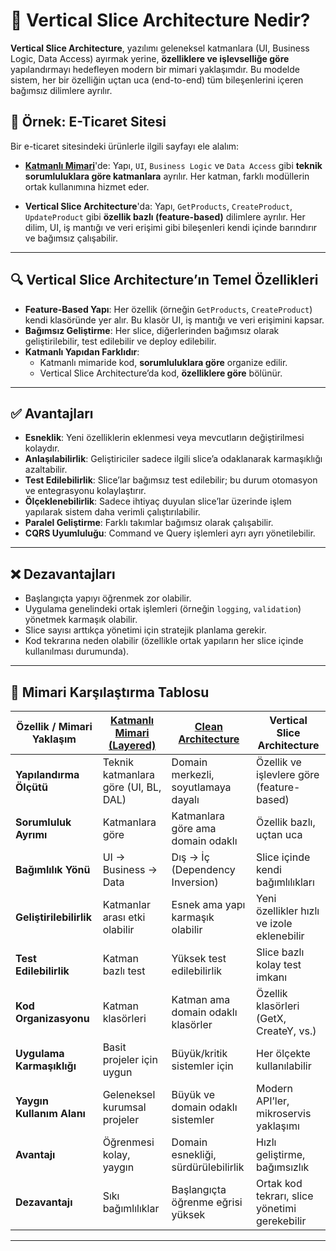 # 🧩 Vertical Slice Architecture Nedir?

**Vertical Slice Architecture**, yazılımı geleneksel katmanlara (UI, Business Logic, Data Access) ayırmak yerine, **özelliklere ve işlevselliğe göre** yapılandırmayı hedefleyen modern bir mimari yaklaşımdır. Bu modelde sistem, her bir özelliğin uçtan uca (end-to-end) tüm bileşenlerini içeren bağımsız dilimlere ayrılır.

## 🎯 Örnek: E-Ticaret Sitesi

Bir e-ticaret sitesindeki ürünlerle ilgili sayfayı ele alalım:

- **[Katmanlı Mimari](https://github.com/tunahankilic48/DICTIONARY-SOZLUK/blob/main/T%C3%9CRK%C3%87E/KatmanliMimari.md)**'de: Yapı, `UI`, `Business Logic` ve `Data Access` gibi **teknik sorumluluklara göre katmanlara** ayrılır. Her katman, farklı modüllerin ortak kullanımına hizmet eder.
  
- **Vertical Slice Architecture**'da: Yapı, `GetProducts`, `CreateProduct`, `UpdateProduct` gibi **özellik bazlı (feature-based)** dilimlere ayrılır. Her dilim, UI, iş mantığı ve veri erişimi gibi bileşenleri kendi içinde barındırır ve bağımsız çalışabilir.

---

## 🔍 Vertical Slice Architecture’ın Temel Özellikleri

- **Feature-Based Yapı**: Her özellik (örneğin `GetProducts`, `CreateProduct`) kendi klasöründe yer alır. Bu klasör UI, iş mantığı ve veri erişimini kapsar.
- **Bağımsız Geliştirme**: Her slice, diğerlerinden bağımsız olarak geliştirilebilir, test edilebilir ve deploy edilebilir.
- **Katmanlı Yapıdan Farklıdır**:
  - Katmanlı mimaride kod, **sorumluluklara göre** organize edilir.
  - Vertical Slice Architecture’da kod, **özelliklere göre** bölünür.

---

## ✅ Avantajları

- **Esneklik**: Yeni özelliklerin eklenmesi veya mevcutların değiştirilmesi kolaydır.
- **Anlaşılabilirlik**: Geliştiriciler sadece ilgili slice’a odaklanarak karmaşıklığı azaltabilir.
- **Test Edilebilirlik**: Slice’lar bağımsız test edilebilir; bu durum otomasyon ve entegrasyonu kolaylaştırır.
- **Ölçeklenebilirlik**: Sadece ihtiyaç duyulan slice’lar üzerinde işlem yapılarak sistem daha verimli çalıştırılabilir.
- **Paralel Geliştirme**: Farklı takımlar bağımsız olarak çalışabilir.
- **CQRS Uyumluluğu**: Command ve Query işlemleri ayrı ayrı yönetilebilir.

---

## ❌ Dezavantajları

- Başlangıçta yapıyı öğrenmek zor olabilir.
- Uygulama genelindeki ortak işlemleri (örneğin `logging`, `validation`) yönetmek karmaşık olabilir.
- Slice sayısı arttıkça yönetimi için stratejik planlama gerekir.
- Kod tekrarına neden olabilir (özellikle ortak yapıların her slice içinde kullanılması durumunda).

---

## 🧮 Mimari Karşılaştırma Tablosu

| Özellik / Mimari Yaklaşım       | [Katmanlı Mimari (Layered)](https://github.com/tunahankilic48/DICTIONARY-SOZLUK/blob/main/T%C3%9CRK%C3%87E/KatmanliMimari.md)             |  [Clean Architecture](https://github.com/tunahankilic48/DICTIONARY-SOZLUK/blob/main/T%C3%9CRK%C3%87E/CleanArchitecture.md)                         | Vertical Slice Architecture                 |
|----------------------------------|----------------------------------------|---------------------------------------------|----------------------------------------------|
| **Yapılandırma Ölçütü**          | Teknik katmanlara göre (UI, BL, DAL)   | Domain merkezli, soyutlamaya dayalı         | Özellik ve işlevlere göre (feature-based)    |
| **Sorumluluk Ayrımı**            | Katmanlara göre                        | Katmanlara göre ama domain odaklı           | Özellik bazlı, uçtan uca                     |
| **Bağımlılık Yönü**              | UI → Business → Data                   | Dış → İç (Dependency Inversion)             | Slice içinde kendi bağımlılıkları            |
| **Geliştirilebilirlik**          | Katmanlar arası etki olabilir          | Esnek ama yapı karmaşık olabilir            | Yeni özellikler hızlı ve izole eklenebilir   |
| **Test Edilebilirlik**           | Katman bazlı test                      | Yüksek test edilebilirlik                   | Slice bazlı kolay test imkanı                |
| **Kod Organizasyonu**            | Katman klasörleri                      | Katman ama domain odaklı klasörler          | Özellik klasörleri (GetX, CreateY, vs.)      |
| **Uygulama Karmaşıklığı**        | Basit projeler için uygun              | Büyük/kritik sistemler için                 | Her ölçekte kullanılabilir                   |
| **Yaygın Kullanım Alanı**        | Geleneksel kurumsal projeler           | Büyük ve domain odaklı sistemler            | Modern API’ler, mikroservis yaklaşımı        |
| **Avantajı**                     | Öğrenmesi kolay, yaygın                | Domain esnekliği, sürdürülebilirlik         | Hızlı geliştirme, bağımsızlık                |
| **Dezavantajı**                  | Sıkı bağımlılıklar                     | Başlangıçta öğrenme eğrisi yüksek           | Ortak kod tekrarı, slice yönetimi gerekebilir|

---

